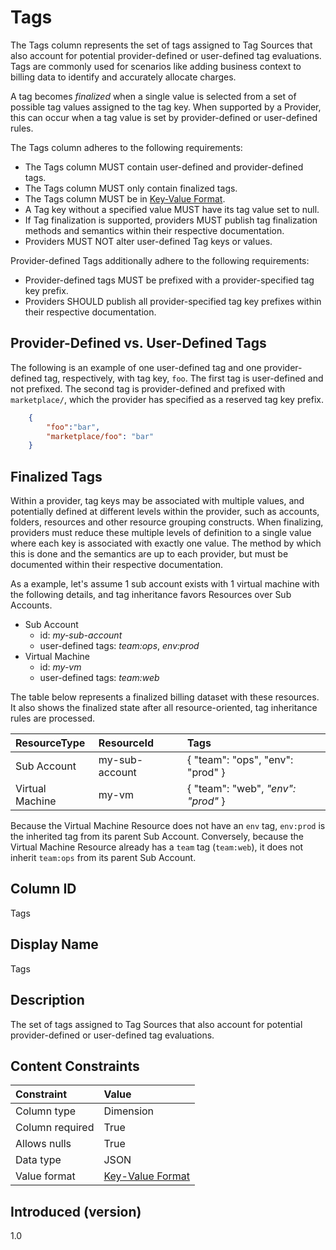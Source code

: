# Tags

The Tags column represents the set of tags assigned to Tag Sources that also account for potential provider-defined or user-defined tag evaluations.  Tags are commonly used for scenarios like adding business context to billing data to identify and accurately allocate charges.

A tag becomes *finalized* when a single value is selected from a set of possible tag values assigned to the tag key.  When supported by a Provider, this can occur when a tag value is set by provider-defined or user-defined rules.

The Tags column adheres to the following requirements:

* The Tags column MUST contain user-defined and provider-defined tags.
* The Tags column MUST only contain finalized tags.
* The Tags column MUST be in [Key-Value Format](#key-valueformat).
* A Tag key without a specified value MUST have its tag value set to null.
* If Tag finalization is supported, providers MUST publish tag finalization methods and semantics within their respective documentation.
* Providers MUST NOT alter user-defined Tag keys or values.

Provider-defined Tags additionally adhere to the following requirements:

* Provider-defined tags MUST be prefixed with a provider-specified tag key prefix.
* Providers SHOULD publish all provider-specified tag key prefixes within their respective documentation.

## Provider-Defined vs. User-Defined Tags

The following is an example of one user-defined tag and one provider-defined tag, respectively, with tag key, `foo`.  The first tag is user-defined and not prefixed. The second tag is provider-defined and prefixed with `marketplace/`, which the provider has specified as a reserved tag key prefix.

```json
    {
        "foo":"bar",
        "marketplace/foo": "bar"
    }
```

## Finalized Tags

Within a provider, tag keys may be associated with multiple values, and potentially defined at different levels within the provider, such as accounts, folders, resources and other resource grouping constructs. When finalizing, providers must reduce these multiple levels of definition to a single value where each key is associated with exactly one value. The method by which this is done and the semantics are up to each provider, but must be documented within their respective documentation.

As a example, let's assume 1 sub account exists with 1 virtual machine with the following details, and tag inheritance favors Resources over Sub Accounts.

* Sub Account
  * id: *my-sub-account*
  * user-defined tags: *team:ops*, *env:prod*
* Virtual Machine
  * id: *my-vm*
  * user-defined tags: *team:web*

The table below represents a finalized billing dataset with these resources.  It also shows the finalized state after all resource-oriented, tag inheritance rules are processed.

| ResourceType    | ResourceId     | Tags                                        |
| :---------------| :--------------| :-------------------------------------------|
| Sub Account     | my-sub-account | { "team": "ops", "env": "prod" }            |
| Virtual Machine | my-vm          | { "team": "web", *"env": "prod"* }          |

Because the Virtual Machine Resource does not have an `env` tag, `env:prod` is the inherited tag from its parent Sub Account.  Conversely, because the Virtual Machine Resource already has a `team` tag (`team:web`), it does not inherit `team:ops` from its parent Sub Account.

## Column ID

Tags

## Display Name

Tags

## Description

The set of tags assigned to Tag Sources that also account for potential provider-defined or user-defined tag evaluations.

## Content Constraints

|    Constraint   |      Value       |
|:----------------|:-----------------|
| Column type     | Dimension        |
| Column required | True             |
| Allows nulls    | True             |
| Data type       | JSON             |
| Value format    | [Key-Value Format](#key-valueformat) |

## Introduced (version)

1.0
